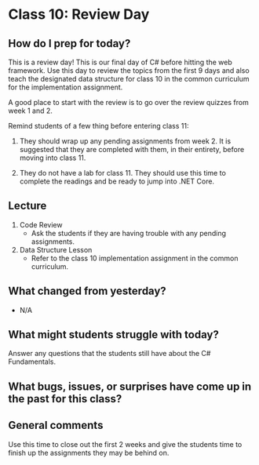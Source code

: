 # Class 10: Review Day

## How do I prep for today?
This is a review day! This is our final day of C# before hitting the web framework. Use this day to review the topics from the first 9 days and also teach the designated data structure for class 10 in the common curriculum for the implementation assignment. 

A good place to start with the review is to go over the review quizzes from week 1 and 2. 

Remind students of a few thing before entering class 11:
1. They should wrap up any pending assignments from week 2. It is suggested that they are completed with them, in their entirety, before moving into class 11. 

1. They do not have a lab for class 11. They should use this time to complete the readings and be ready to jump into .NET Core. 

## Lecture
1. Code Review
   - Ask the students if they are having trouble with any pending assignments.
1. Data Structure Lesson
   - Refer to the class 10 implementation assignment in the common curriculum.

## What changed from yesterday? 
- N/A

## What might students struggle with today?  
Answer any questions that the students still have about the C# Fundamentals.

## What bugs, issues, or surprises have come up in the past for this class?

## General comments
Use this time to close out the first 2 weeks and give the students time to finish up the assignments they may be behind on. 